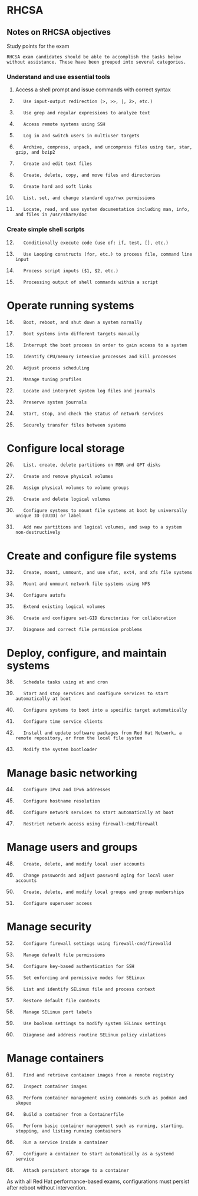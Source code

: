 # RHCSA
## Notes on RHCSA objectives

Study points for the exam

    RHCSA exam candidates should be able to accomplish the tasks below without assistance. These have been grouped into several categories.
### Understand and use essential tools

01. Access a shell prompt and issue commands with correct syntax
02.        Use input-output redirection (>, >>, |, 2>, etc.)
03.        Use grep and regular expressions to analyze text
04.        Access remote systems using SSH
05.        Log in and switch users in multiuser targets
06.        Archive, compress, unpack, and uncompress files using tar, star, gzip, and bzip2
07.        Create and edit text files
08.        Create, delete, copy, and move files and directories
09.        Create hard and soft links
10.        List, set, and change standard ugo/rwx permissions
11.        Locate, read, and use system documentation including man, info, and files in /usr/share/doc

### Create simple shell scripts

12.        Conditionally execute code (use of: if, test, [], etc.)
13.        Use Looping constructs (for, etc.) to process file, command line input
14.        Process script inputs ($1, $2, etc.)
15.        Processing output of shell commands within a script

# Operate running systems

16.        Boot, reboot, and shut down a system normally
17.        Boot systems into different targets manually
18.        Interrupt the boot process in order to gain access to a system
19.        Identify CPU/memory intensive processes and kill processes
20.        Adjust process scheduling
21.        Manage tuning profiles
22.        Locate and interpret system log files and journals
23.        Preserve system journals
24.        Start, stop, and check the status of network services
25.        Securely transfer files between systems

# Configure local storage

26.        List, create, delete partitions on MBR and GPT disks
27.        Create and remove physical volumes
28.        Assign physical volumes to volume groups
29.        Create and delete logical volumes
30.        Configure systems to mount file systems at boot by universally unique ID (UUID) or label
31.        Add new partitions and logical volumes, and swap to a system non-destructively

# Create and configure file systems

32.        Create, mount, unmount, and use vfat, ext4, and xfs file systems
33.        Mount and unmount network file systems using NFS
34.        Configure autofs
35.        Extend existing logical volumes
36.        Create and configure set-GID directories for collaboration
37.        Diagnose and correct file permission problems

# Deploy, configure, and maintain systems

38.        Schedule tasks using at and cron
39.        Start and stop services and configure services to start automatically at boot
40.        Configure systems to boot into a specific target automatically
41.        Configure time service clients
42.        Install and update software packages from Red Hat Network, a remote repository, or from the local file system
43.        Modify the system bootloader

# Manage basic networking

44.        Configure IPv4 and IPv6 addresses
45.        Configure hostname resolution
46.        Configure network services to start automatically at boot
47.        Restrict network access using firewall-cmd/firewall

# Manage users and groups

48.        Create, delete, and modify local user accounts
49.        Change passwords and adjust password aging for local user accounts
50.        Create, delete, and modify local groups and group memberships
51.        Configure superuser access

# Manage security

52.        Configure firewall settings using firewall-cmd/firewalld
53.        Manage default file permissions
54.        Configure key-based authentication for SSH
55.        Set enforcing and permissive modes for SELinux
56.        List and identify SELinux file and process context
57.        Restore default file contexts
58.        Manage SELinux port labels
59.        Use boolean settings to modify system SELinux settings
60.        Diagnose and address routine SELinux policy violations

# Manage containers

61.        Find and retrieve container images from a remote registry
62.        Inspect container images
63.        Perform container management using commands such as podman and skopeo
64.        Build a container from a Containerfile
65.        Perform basic container management such as running, starting, stopping, and listing running containers
66.        Run a service inside a container
67.        Configure a container to start automatically as a systemd service
68.        Attach persistent storage to a container

As with all Red Hat performance-based exams, configurations must persist after reboot without intervention.
